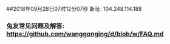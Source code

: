 ##2018年09月28日07时12分07秒 新址: 104.248.114.188
### 兔友常见问题及解答: https://github.com/wanggonging/d/blob/w/FAQ.md
